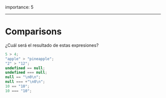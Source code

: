 importance: 5

---

# Comparisons

¿Cuál será el resultado de estas expresiones?

```js no-beautify
5 > 4;
"apple" > "pineapple";
"2" > "12";
undefined == null;
undefined === null;
null == "\n0\n";
null === +"\n0\n";
10 == "10";
10 === "10";
```
